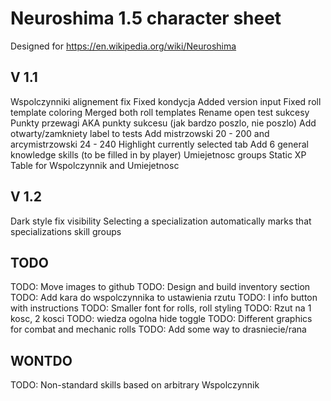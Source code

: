 # Neuroshima 1.5 character sheet
Designed for https://en.wikipedia.org/wiki/Neuroshima

## V 1.1
Wspolczynniki alignement fix
Fixed kondycja
Added version input
Fixed roll template coloring
Merged both roll templates
Rename open test sukcesy Punkty przewagi AKA punkty sukcesu (jak bardzo poszlo, nie poszlo)
Add otwarty/zamkniety label to tests
Add mistrzowski 20 - 200 and arcymistrzowski 24 - 240
Highlight currently selected tab
Add 6 general knowledge skills (to be filled in by player)
Umiejetnosc groups
Static XP Table for Wspolczynnik and Umiejetnosc

## V 1.2
Dark style fix visibility
Selecting a specialization automatically marks that specializations skill groups

## TODO
TODO: Move images to github
TODO: Design and build inventory section
TODO: Add kara do wspolczynnika to ustawienia rzutu
TODO: I info button with instructions
TODO: Smaller font for rolls, roll styling
TODO: Rzut na 1 kosc, 2 kosci
TODO: wiedza ogolna hide toggle
TODO: Different graphics for combat and mechanic rolls
TODO: Add some way to drasniecie/rana


## WONTDO
TODO: Non-standard skills based on arbitrary Wspolczynnik